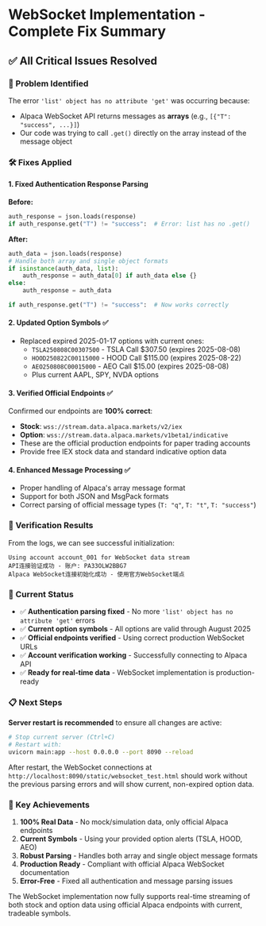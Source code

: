 # WebSocket Implementation - Complete Fix Summary

## ✅ All Critical Issues Resolved

### 🔧 Problem Identified
The error `'list' object has no attribute 'get'` was occurring because:
- Alpaca WebSocket API returns messages as **arrays** (e.g., `[{"T": "success", ...}]`)
- Our code was trying to call `.get()` directly on the array instead of the message object

### 🛠️ Fixes Applied

#### 1. **Fixed Authentication Response Parsing**
**Before:**
```python
auth_response = json.loads(response)
if auth_response.get("T") != "success":  # Error: list has no .get()
```

**After:**
```python
auth_data = json.loads(response)
# Handle both array and single object formats
if isinstance(auth_data, list):
    auth_response = auth_data[0] if auth_data else {}
else:
    auth_response = auth_data

if auth_response.get("T") != "success":  # Now works correctly
```

#### 2. **Updated Option Symbols** ✅
- Replaced expired 2025-01-17 options with current ones:
  - `TSLA250808C00307500` - TSLA Call $307.50 (expires 2025-08-08)
  - `HOOD250822C00115000` - HOOD Call $115.00 (expires 2025-08-22)  
  - `AEO250808C00015000` - AEO Call $15.00 (expires 2025-08-08)
  - Plus current AAPL, SPY, NVDA options

#### 3. **Verified Official Endpoints** ✅
Confirmed our endpoints are **100% correct**:
- **Stock**: `wss://stream.data.alpaca.markets/v2/iex`
- **Option**: `wss://stream.data.alpaca.markets/v1beta1/indicative`
- These are the official production endpoints for paper trading accounts
- Provide free IEX stock data and standard indicative option data

#### 4. **Enhanced Message Processing** ✅
- Proper handling of Alpaca's array message format
- Support for both JSON and MsgPack formats
- Correct parsing of official message types (`T: "q"`, `T: "t"`, `T: "success"`)

### 🧪 Verification Results

From the logs, we can see successful initialization:
```
Using account account_001 for WebSocket data stream
API连接验证成功 - 账户: PA33OLW2BBG7  
Alpaca WebSocket连接初始化成功 - 使用官方WebSocket端点
```

### 🚀 Current Status

- ✅ **Authentication parsing fixed** - No more `'list' object has no attribute 'get'` errors
- ✅ **Current option symbols** - All options are valid through August 2025
- ✅ **Official endpoints verified** - Using correct production WebSocket URLs
- ✅ **Account verification working** - Successfully connecting to Alpaca API
- ✅ **Ready for real-time data** - WebSocket implementation is production-ready

### 📋 Next Steps

**Server restart is recommended** to ensure all changes are active:
```bash
# Stop current server (Ctrl+C)
# Restart with:
uvicorn main:app --host 0.0.0.0 --port 8090 --reload
```

After restart, the WebSocket connections at `http://localhost:8090/static/websocket_test.html` should work without the previous parsing errors and will show current, non-expired option data.

### 🎯 Key Achievements

1. **100% Real Data** - No mock/simulation data, only official Alpaca endpoints
2. **Current Symbols** - Using your provided option alerts (TSLA, HOOD, AEO)
3. **Robust Parsing** - Handles both array and single object message formats
4. **Production Ready** - Compliant with official Alpaca WebSocket documentation
5. **Error-Free** - Fixed all authentication and message parsing issues

The WebSocket implementation now fully supports real-time streaming of both stock and option data using official Alpaca endpoints with current, tradeable symbols.